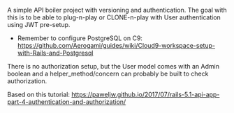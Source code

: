 A simple API boiler project with versioning and authentication. The goal with this is to be able to plug-n-play or CLONE-n-play with User authentication using JWT pre-setup.

- Remember to configure PostgreSQL on C9:
https://github.com/Aerogami/guides/wiki/Cloud9-workspace-setup-with-Rails-and-Postgresql

There is no authorization setup, but the User model comes with an Admin boolean and a helper_method/concern can probably be built to check authorization.

Based on this tutorial:
https://paweljw.github.io/2017/07/rails-5.1-api-app-part-4-authentication-and-authorization/
